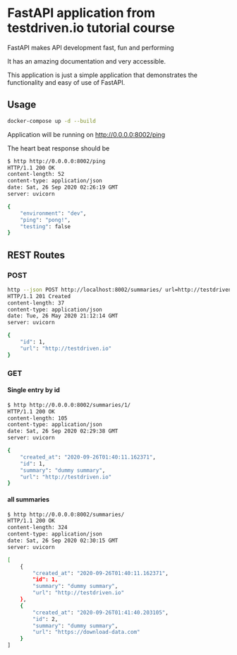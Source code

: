 # FastAPI application from testdriven.io tutorial course

FastAPI makes API development fast, fun and performing

It has an amazing documentation and very accessible.

This application is just a simple application that demonstrates the functionality and easy of use of FastAPI.

## Usage

```bash
docker-compose up -d --build
```

Application will be running on http://0.0.0.0:8002/ping

The heart beat response should be

```bash
$ http http://0.0.0.0:8002/ping
HTTP/1.1 200 OK
content-length: 52
content-type: application/json
date: Sat, 26 Sep 2020 02:26:19 GMT
server: uvicorn

{
    "environment": "dev",
    "ping": "pong!",
    "testing": false
}
```

## REST Routes

### POST

```bash
http --json POST http://localhost:8002/summaries/ url=http://testdriven.io
HTTP/1.1 201 Created
content-length: 37
content-type: application/json
date: Tue, 26 May 2020 21:12:14 GMT
server: uvicorn

{
    "id": 1,
    "url": "http://testdriven.io"
}
```

### GET

#### Single entry by id

```bash
$ http http://0.0.0.0:8002/summaries/1/
HTTP/1.1 200 OK
content-length: 105
content-type: application/json
date: Sat, 26 Sep 2020 02:29:38 GMT
server: uvicorn

{
    "created_at": "2020-09-26T01:40:11.162371",
    "id": 1,
    "summary": "dummy summary",
    "url": "http://testdriven.io"
}
```

#### all summaries

```bash
$ http http://0.0.0.0:8002/summaries/
HTTP/1.1 200 OK
content-length: 324
content-type: application/json
date: Sat, 26 Sep 2020 02:30:15 GMT
server: uvicorn

[
    {
        "created_at": "2020-09-26T01:40:11.162371",
        "id": 1,
        "summary": "dummy summary",
        "url": "http://testdriven.io"
    },
    {
        "created_at": "2020-09-26T01:41:40.203105",
        "id": 2,
        "summary": "dummy summary",
        "url": "https://download-data.com"
    }
]
```
